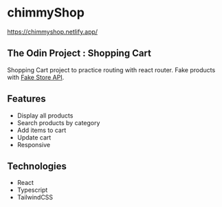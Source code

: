 # chimmyShop 
https://chimmyshop.netlify.app/
## The Odin Project : Shopping Cart
Shopping Cart project to practice routing with react router. Fake products with [Fake Store API](https://fakestoreapi.com/).

## Features
- Display all products
- Search products by category
- Add items to cart
- Update cart
- Responsive

## Technologies
- React
- Typescript
- TailwindCSS
